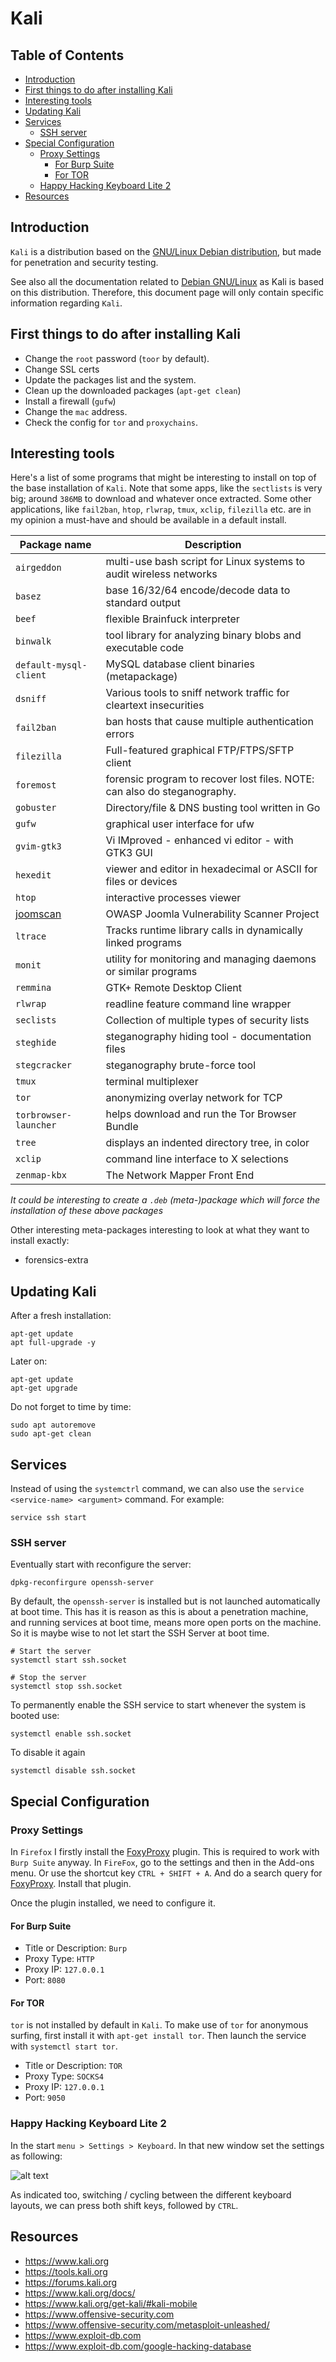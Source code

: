 # Kali

## Table of Contents

- [Introduction](#introduction)
- [First things to do after installing Kali](#first-things-to-do-after-installing-kali)
- [Interesting tools](#interesting-tools)
- [Updating Kali](#updating-kali)
- [Services](#services)
  - [SSH server](#ssh-server)
- [Special Configuration](#special-configuration)
  - [Proxy Settings](#proxy-settings)
    - [For Burp Suite](#for-burp-suite)
    - [For TOR](#for-tor)
  - [Happy Hacking Keyboard Lite 2](#happy-hacking-keyboard-lite-2)
- [Resources](#resources)

## Introduction

`Kali` is a distribution based on the [GNU/Linux Debian distribution](https://www.debian.org), but made for penetration and security testing.

See also all the documentation related to [Debian GNU/Linux](../Debian/debian.md) as Kali is based on this distribution. Therefore, this document page will only contain specific information regarding `Kali`. 

## First things to do after installing Kali

- Change the `root` password (`toor` by default).
- Change SSL certs
- Update the packages list and the system.
- Clean up the downloaded packages (`apt-get clean`)
- Install a firewall (`gufw`)
- Change the `mac` address.
- Check the config for `tor` and `proxychains`.

## Interesting tools

Here's a list of some programs that might be interesting to install on top of the base installation of `Kali`. Note that some apps, like the `sectlists` is very big; around `386MB` to download and whatever once extracted. Some other applications, like `fail2ban`, `htop`, `rlwrap`, `tmux`, `xclip`, `filezilla` etc. are in my opinion a must-have and should be available in a default install.

| Package name | Description |
| --- | --- |
| `airgeddon` | multi-use bash script for Linux systems to audit wireless networks |
| `basez` | base 16/32/64 encode/decode data to standard output |
| `beef` | flexible Brainfuck interpreter |
| `binwalk` | tool library for analyzing binary blobs and executable code |
| `default-mysql-client` | MySQL database client binaries (metapackage) |
| `dsniff` | Various tools to sniff network traffic for cleartext insecurities |
| `fail2ban` | ban hosts that cause multiple authentication errors |
| `filezilla` | Full-featured graphical FTP/FTPS/SFTP client |
| `foremost` | forensic program to recover lost files. NOTE: can also do steganography. |
| `gobuster` | Directory/file & DNS busting tool written in Go |
| `gufw` | graphical user interface for ufw |
| `gvim-gtk3` | Vi IMproved - enhanced vi editor - with GTK3 GUI |
| `hexedit` | viewer and editor in hexadecimal or ASCII for files or devices |
| `htop` | interactive processes viewer |
| [joomscan](https://wiki.owasp.org/index.php/Category:OWASP_Joomla_Vulnerability_Scanner_Project) | OWASP Joomla Vulnerability Scanner Project |
| `ltrace` | Tracks runtime library calls in dynamically linked programs |
| `monit` | utility for monitoring and managing daemons or similar programs |
| `remmina` | GTK+ Remote Desktop Client |
| `rlwrap` | readline feature command line wrapper |
| `seclists` | Collection of multiple types of security lists |
| `steghide` | steganography hiding tool - documentation files |
| `stegcracker` | steganography brute-force tool |
| `tmux` | terminal multiplexer |
| `tor` | anonymizing overlay network for TCP |
| `torbrowser-launcher` | helps download and run the Tor Browser Bundle |
| `tree` | displays an indented directory tree, in color |
| `xclip` | command line interface to X selections |
| `zenmap-kbx` | The Network Mapper Front End |

_It could be interesting to create a `.deb` (meta-)package which will force the installation of these above packages_

Other interesting meta-packages interesting to look at what they want to install exactly:

- forensics-extra

## Updating Kali

After a fresh installation:

```commandline
apt-get update
apt full-upgrade -y
```

Later on:

```commandline
apt-get update
apt-get upgrade
```

Do not forget to time by time:

```commandline
sudo apt autoremove
sudo apt-get clean
```

## Services

Instead of using the `systemctrl` command, we can also use the `service <service-name> <argument>` command. For example:

    service ssh start

### SSH server

Eventually start with reconfigure the server:

```commandline
dpkg-reconfirgure openssh-server
```    

By default, the `openssh-server` is installed but is not launched automatically at boot time. This has it is reason as this is about a penetration machine, and running services at boot time, means more open ports on the machine. So it is maybe wise to not let start the SSH Server at boot time.

```commandline
# Start the server
systemctl start ssh.socket
    
# Stop the server
systemctl stop ssh.socket
```

To permanently enable the SSH service to start whenever the system is booted use:

    systemctl enable ssh.socket

To disable it again

    systemctl disable ssh.socket

## Special Configuration

### Proxy Settings

In `Firefox` I firstly install the [FoxyProxy](https://addons.mozilla.org/en-US/firefox/addon/foxyproxy-standard/?utm_source=addons.mozilla.org&utm_medium=referral&utm_content=search) plugin. This is required to work with `Burp Suite` anyway. In `FireFox`, go to the settings and then in the Add-ons menu. Or use the shortcut key `CTRL + SHIFT + A`. And do a search query for [FoxyProxy](https://addons.mozilla.org/en-US/firefox/addon/foxyproxy-standard/?utm_source=addons.mozilla.org&utm_medium=referral&utm_content=search). Install that plugin.

Once the plugin installed, we need to configure it.

#### For Burp Suite

- Title or Description: `Burp`
- Proxy Type: `HTTP`
- Proxy IP: `127.0.0.1`
- Port: `8080`

#### For TOR

`tor` is not installed by default in `Kali`. To make use of `tor` for anonymous surfing, first install it with `apt-get install tor`. Then launch the service with `systemctl start tor`.

- Title or Description: `TOR`
- Proxy Type: `SOCKS4`
- Proxy IP: `127.0.0.1`
- Port: `9050`

### Happy Hacking Keyboard Lite 2

In the start `menu > Settings > Keyboard`. In that new window set the settings as following: 

![alt text](imgs/hhkb-lite2-config.png "Happy Hacking Keyboard Lite 2 layout configuration")

As indicated too, switching / cycling between the different keyboard layouts, we can press both shift keys, followed by `CTRL`.

## Resources

- <https://www.kali.org>
- <https://tools.kali.org>
- <https://forums.kali.org>
- <https://www.kali.org/docs/>
- <https://www.kali.org/get-kali/#kali-mobile>
- <https://www.offensive-security.com>
- <https://www.offensive-security.com/metasploit-unleashed/>
- <https://www.exploit-db.com>
- <https://www.exploit-db.com/google-hacking-database>
